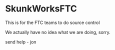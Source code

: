 # SkunkWorksFTC
This is for the FTC teams to do source control 

We actually have no idea what we are doing, sorry.


send help - jon